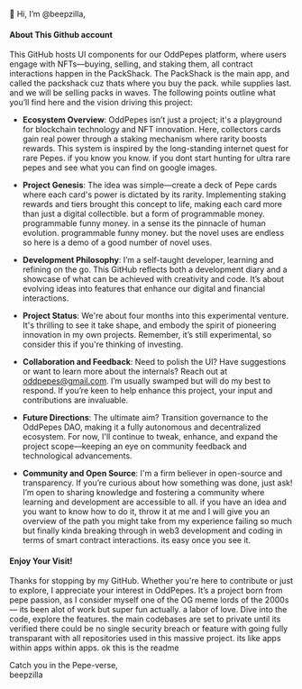 👋 Hi, I’m @beepzilla,

#### About This Github account
This GitHub hosts UI components for our OddPepes platform, where users engage with NFTs—buying, selling, and staking them, all contract interactions happen in the PackShack.  The PackShack is the main app, and called the packshack cuz thats where you buy the pack.  while supplies last.  and we will be selling packs in waves.  The following points outline what you’ll find here and the vision driving this project:

- **Ecosystem Overview**: OddPepes isn’t just a project; it's a playground for blockchain technology and NFT innovation. Here, collectors cards gain real power through a staking mechanism where rarity boosts rewards. This system is inspired by the long-standing internet quest for rare Pepes.  if you know you know.  if you dont start hunting for ultra rare pepes and see what you can find on google images.

- **Project Genesis**: The idea was simple—create a deck of Pepe cards where each card's power is dictated by its rarity. Implementing staking rewards and tiers brought this concept to life, making each card more than just a digital collectible.  but a form of programmable money.  programmable funny money.  in a sense its the pinnacle of human evolution.  programmable funny money.  but the novel uses are endless so here is a demo of a good number of novel uses.

- **Development Philosophy**: I’m a self-taught developer, learning and refining on the go. This GitHub reflects both a development diary and a showcase of what can be achieved with creativity and code. It’s about evolving ideas into features that enhance our digital and financial interactions.

- **Project Status**: We're about four months into this experimental venture. It's thrilling to see it take shape, and embody the spirit of pioneering innovation in my own projects. Remember, it’s still experimental, so consider this if you're thinking of investing.

- **Collaboration and Feedback**: Need to polish the UI? Have suggestions or want to learn more about the internals? Reach out at oddpepes@gmail.com. I’m usually swamped but will do my best to respond. If you’re keen to help enhance this project, your input and contributions are invaluable.

- **Future Directions**: The ultimate aim? Transition governance to the OddPepes DAO, making it a fully autonomous and decentralized ecosystem. For now, I'll continue to tweak, enhance, and expand the project scope—keeping an eye on community feedback and technological advancements.

- **Community and Open Source**: I'm a firm believer in open-source and transparency. If you’re curious about how something was done, just ask! I’m open to sharing knowledge and fostering a community where learning and development are accessible to all.  if you have an idea and you want to know how to do it, throw it at me and I will give you an overview of the path you might take from my experience failing so much but finally kinda breaking through in web3 development and coding in terms of smart contract interactions.  its easy once you see it.

#### Enjoy Your Visit!
Thanks for stopping by my GitHub. Whether you're here to contribute or just to explore, I appreciate your interest in OddPepes. It’s a project born from pepe passion, as I consider myself one of the OG meme lords of the 2000s— its been alot of work but super fun actually.  a labor of love. Dive into the code, explore the features.  the main codebases are set to private until its verified there could be no single security breach or feature with going fully transparant with all repositories used in this massive project.  its like apps within apps within apps.   ok this is the readme

Catch you in the Pepe-verse,  
beepzilla
